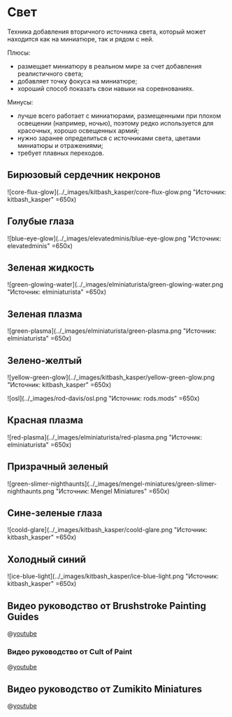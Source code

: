 # Свет

Техника добавления вторичного источника света, который может находится как на миниатюре, так и рядом с ней.

Плюсы:

- размещает миниатюру в реальном мире за счет добавления реалистичного света;
- добавляет точку фокуса на миниатюре;
- хороший способ показать свои навыки на соревнованиях.

Минусы:

- лучше всего работает с миниатюрами, размещенными при плохом освещении (например, ночью), поэтому редко используется для красочных, хорошо освещенных армий;
- нужно заранее определиться с источниками света, цветами миниатюры и отражениями;
- требует плавных переходов.

## Бирюзовый сердечник некронов

![core-flux-glow](../_images/kitbash_kasper/core-flux-glow.png "Источник: kitbash_kasper" =650x)

## Голубые глаза

![blue-eye-glow](../_images/elevatedminis/blue-eye-glow.png "Источник: elevatedminis" =650x)

## Зеленая жидкость

![green-glowing-water](../_images/elminiaturista/green-glowing-water.png "Источник: elminiaturista" =650x)

## Зеленая плазма

![green-plasma](../_images/elminiaturista/green-plasma.png "Источник: elminiaturista" =650x)

## Зелено-желтый

![yellow-green-glow](../_images/kitbash_kasper/yellow-green-glow.png "Источник: kitbash_kasper" =650x)

![osl](../_images/rod-davis/osl.png "Источник: rods.mods" =650x)

## Красная плазма

![red-plasma](../_images/elminiaturista/red-plasma.png "Источник: elminiaturista" =650x)

## Призрачный зеленый

![green-slimer-nighthaunts](../_images/mengel-miniatures/green-slimer-nighthaunts.png "Источник: Mengel Miniatures" =650x)

## Сине-зеленые глаза

![coold-glare](../_images/kitbash_kasper/coold-glare.png "Источник: kitbash_kasper" =650x)

## Холодный синий

![ice-blue-light](../_images/kitbash_kasper/ice-blue-light.png "Источник: kitbash_kasper" =650x)

## Видео руководство от Brushstroke Painting Guides

@[youtube](https://youtu.be/N9anFZQ9ALE?si=PPji3yx3nVBvB8Rd)

### Видео руководство от Cult of Paint

@[youtube](https://youtu.be/VlNb85f05yw?si=EdIlYaJZ5gMhJibr)

## Видео руководство от Zumikito Miniatures

@[youtube](https://youtu.be/LYJFp5NUM4A?si=63q0mGOhUk-eP_Jf)
